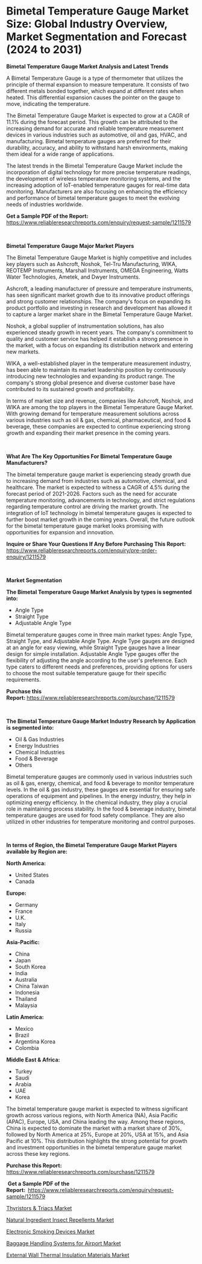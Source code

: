 <p><h1>Bimetal Temperature Gauge Market Size: Global Industry Overview, Market Segmentation and Forecast (2024 to 2031)</h1></p><p><strong>Bimetal Temperature Gauge Market Analysis and Latest Trends</strong></p>
<p><p>A Bimetal Temperature Gauge is a type of thermometer that utilizes the principle of thermal expansion to measure temperature. It consists of two different metals bonded together, which expand at different rates when heated. This differential expansion causes the pointer on the gauge to move, indicating the temperature.</p><p>The Bimetal Temperature Gauge Market is expected to grow at a CAGR of 11.1% during the forecast period. This growth can be attributed to the increasing demand for accurate and reliable temperature measurement devices in various industries such as automotive, oil and gas, HVAC, and manufacturing. Bimetal temperature gauges are preferred for their durability, accuracy, and ability to withstand harsh environments, making them ideal for a wide range of applications.</p><p>The latest trends in the Bimetal Temperature Gauge Market include the incorporation of digital technology for more precise temperature readings, the development of wireless temperature monitoring systems, and the increasing adoption of IoT-enabled temperature gauges for real-time data monitoring. Manufacturers are also focusing on enhancing the efficiency and performance of bimetal temperature gauges to meet the evolving needs of industries worldwide.</p></p>
<p><strong>Get a Sample PDF of the Report:&nbsp;</strong> <a href="https://www.reliableresearchreports.com/enquiry/request-sample/1211579">https://www.reliableresearchreports.com/enquiry/request-sample/1211579</a></p>
<p>&nbsp;</p>
<p><strong>Bimetal Temperature Gauge Major Market Players</strong></p>
<p><p>The Bimetal Temperature Gauge Market is highly competitive and includes key players such as Ashcroft, Noshok, Tel-Tru Manufacturing, WIKA, REOTEMP Instruments, Marshall Instruments, OMEGA Engineering, Watts Water Technologies, Ametek, and Dwyer Instruments.</p><p>Ashcroft, a leading manufacturer of pressure and temperature instruments, has seen significant market growth due to its innovative product offerings and strong customer relationships. The company's focus on expanding its product portfolio and investing in research and development has allowed it to capture a larger market share in the Bimetal Temperature Gauge Market.</p><p>Noshok, a global supplier of instrumentation solutions, has also experienced steady growth in recent years. The company's commitment to quality and customer service has helped it establish a strong presence in the market, with a focus on expanding its distribution network and entering new markets.</p><p>WIKA, a well-established player in the temperature measurement industry, has been able to maintain its market leadership position by continuously introducing new technologies and expanding its product range. The company's strong global presence and diverse customer base have contributed to its sustained growth and profitability.</p><p>In terms of market size and revenue, companies like Ashcroft, Noshok, and WIKA are among the top players in the Bimetal Temperature Gauge Market. With growing demand for temperature measurement solutions across various industries such as oil & gas, chemical, pharmaceutical, and food & beverage, these companies are expected to continue experiencing strong growth and expanding their market presence in the coming years.</p></p>
<p>&nbsp;</p>
<p><strong>What Are The Key Opportunities For Bimetal Temperature Gauge Manufacturers?</strong></p>
<p><p>The bimetal temperature gauge market is experiencing steady growth due to increasing demand from industries such as automotive, chemical, and healthcare. The market is expected to witness a CAGR of 4.5% during the forecast period of 2021-2026. Factors such as the need for accurate temperature monitoring, advancements in technology, and strict regulations regarding temperature control are driving the market growth. The integration of IoT technology in bimetal temperature gauges is expected to further boost market growth in the coming years. Overall, the future outlook for the bimetal temperature gauge market looks promising with opportunities for expansion and innovation.</p></p>
<p><strong>Inquire or Share Your Questions If Any Before Purchasing This Report:</strong> <a href="https://www.reliableresearchreports.com/enquiry/pre-order-enquiry/1211579">https://www.reliableresearchreports.com/enquiry/pre-order-enquiry/1211579</a></p>
<p>&nbsp;</p>
<p><strong>Market Segmentation</strong></p>
<p><strong>The Bimetal Temperature Gauge Market Analysis by types is segmented into:</strong></p>
<p><ul><li>Angle Type</li><li>Straight Type</li><li>Adjustable Angle Type</li></ul></p>
<p><p>Bimetal temperature gauges come in three main market types: Angle Type, Straight Type, and Adjustable Angle Type. Angle Type gauges are designed at an angle for easy viewing, while Straight Type gauges have a linear design for simple installation. Adjustable Angle Type gauges offer the flexibility of adjusting the angle according to the user's preference. Each type caters to different needs and preferences, providing options for users to choose the most suitable temperature gauge for their specific requirements.</p></p>
<p><strong>Purchase this Report:&nbsp;</strong><a href="https://www.reliableresearchreports.com/purchase/1211579">https://www.reliableresearchreports.com/purchase/1211579</a></p>
<p>&nbsp;</p>
<p><strong>The Bimetal Temperature Gauge Market Industry Research by Application is segmented into:</strong></p>
<p><ul><li>Oil & Gas Industries</li><li>Energy Industries</li><li>Chemical Industries</li><li>Food & Beverage</li><li>Others</li></ul></p>
<p><p>Bimetal temperature gauges are commonly used in various industries such as oil & gas, energy, chemical, and food & beverage to monitor temperature levels. In the oil & gas industry, these gauges are essential for ensuring safe operations of equipment and pipelines. In the energy industry, they help in optimizing energy efficiency. In the chemical industry, they play a crucial role in maintaining process stability. In the food & beverage industry, bimetal temperature gauges are used for food safety compliance. They are also utilized in other industries for temperature monitoring and control purposes.</p></p>
<p>&nbsp;</p>
<p><strong>In terms of Region, the Bimetal Temperature Gauge Market Players available by Region are:</strong></p>
<p>
    <p> <strong> North America: </strong>
        <ul>
            <li>United States</li>
            <li>Canada</li>
        </ul>
        </p> 
    <p> <strong> Europe: </strong>
        <ul>
            <li>Germany</li>
            <li>France</li>
            <li>U.K.</li>
            <li>Italy</li>
            <li>Russia</li>
        </ul>
        </p> 
    <p> <strong> Asia-Pacific: </strong>
        <ul>
            <li>China</li>
            <li>Japan</li>
            <li>South Korea</li>
            <li>India</li>
            <li>Australia</li>
            <li>China Taiwan</li>
            <li>Indonesia</li>
            <li>Thailand</li>
            <li>Malaysia</li>
        </ul>
        </p> 
    <p> <strong> Latin America: </strong>
        <ul>
            <li>Mexico</li>
            <li>Brazil</li>
            <li>Argentina Korea</li>
            <li>Colombia</li>
        </ul>
        </p> 
    <p> <strong> Middle East & Africa: </strong>
        <ul>
            <li>Turkey</li>
            <li>Saudi</li>
            <li>Arabia</li>
            <li>UAE</li>
            <li>Korea</li>
        </ul>
    </p>
    </p>
<p><p>The bimetal temperature gauge market is expected to witness significant growth across various regions, with North America (NA), Asia Pacific (APAC), Europe, USA, and China leading the way. Among these regions, China is expected to dominate the market with a market share of 30%, followed by North America at 25%, Europe at 20%, USA at 15%, and Asia Pacific at 10%. This distribution highlights the strong potential for growth and investment opportunities in the bimetal temperature gauge market across these key regions.</p></p>
<p><strong>Purchase this Report: </strong><a href="https://www.reliableresearchreports.com/purchase/1211579">https://www.reliableresearchreports.com/purchase/1211579</a></p>
<p>&nbsp;<strong>Get a Sample PDF of the Report:&nbsp;&nbsp;</strong><a href="https://www.reliableresearchreports.com/enquiry/request-sample/1211579">https://www.reliableresearchreports.com/enquiry/request-sample/1211579</a></p>
<p><strong></strong></p>
<p><p><a href="https://medium.com/@caleighhane2777/thyristors-amp-triacs-nbsp-market-focuses-on-market-share-size-and-projected-forecast-till-2031-c6db1dfcd709">Thyristors & Triacs Market</a></p><p><a href="https://medium.com/@rachelyoung56/analyzing-natural-ingredient-insect-repellents-market-global-industry-perspective-and-forecast-52e13b93d7a3">Natural Ingredient Insect Repellents Market</a></p><p><a href="https://medium.com/@caleighhane2777/electronic-smoking-devices-market-analysis-its-cagr-market-segmentation-and-global-industry-d82e78bd10c8">Electronic Smoking Devices Market</a></p><p><a href="https://medium.com/p/bf54de101b7b/edit">Baggage Handling Systems for Airport Market</a></p><p><a href="https://medium.com/@loretadervishi2013/external-wall-thermal-insulation-materials-market-size-and-market-trends-complete-industry-b4ebe1a77271">External Wall Thermal Insulation Materials Market</a></p></p>